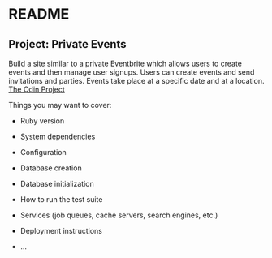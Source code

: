 # README

## Project: Private Events
Build a site similar to a private Eventbrite which allows users to create events
and then manage user signups. Users can create events and send invitations and parties.
Events take place at a specific date and at a location.
[ The Odin Project ](https://www.theodinproject.com/courses/ruby-on-rails/lessons/associations?)

Things you may want to cover:

* Ruby version

* System dependencies

* Configuration

* Database creation

* Database initialization

* How to run the test suite

* Services (job queues, cache servers, search engines, etc.)

* Deployment instructions

* ...
